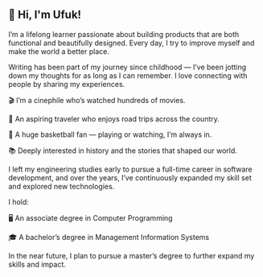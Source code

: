 ## 👋 Hi, I'm Ufuk!

I’m a lifelong learner passionate about building products that are both functional and beautifully designed. Every day, I try to improve myself and make the world a better place. 

Writing has been part of my journey since childhood — I’ve been jotting down my thoughts for as long as I can remember. I love connecting with people by sharing my experiences.

🎬 I’m a cinephile who’s watched hundreds of movies.

🚗 An aspiring traveler who enjoys road trips across the country.

🏀 A huge basketball fan — playing or watching, I’m always in.

📚 Deeply interested in history and the stories that shaped our world.

I left my engineering studies early to pursue a full-time career in software development, and over the years, I’ve continuously expanded my skill set and explored new technologies.

I hold:

🖥️ An associate degree in Computer Programming

🎓 A bachelor’s degree in Management Information Systems

In the near future, I plan to pursue a master’s degree to further expand my skills and impact.
